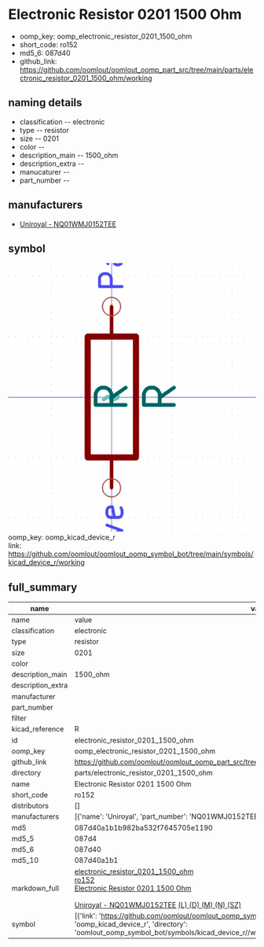 # Electronic Resistor 0201 1500 Ohm

  
* oomp_key: oomp_electronic_resistor_0201_1500_ohm 
* short_code: ro152
* md5_6: 087d40  
* github_link: https://github.com/oomlout/oomlout_oomp_part_src/tree/main/parts/electronic_resistor_0201_1500_ohm/working  
## naming details
* classification -- electronic
* type -- resistor
* size -- 0201
* color -- 
* description_main -- 1500_ohm
* description_extra -- 
* manucaturer -- 
* part_number -- 


## manufacturers
* [Uniroyal - NQ01WMJ0152TEE]()  

## symbol

![](symbol/0/working/working_600.png)  
oomp_key: oomp_kicad_device_r  
link: https://github.com/oomlout/oomlout_oomp_symbol_bot/tree/main/symbols/kicad_device_r/working  


## full_summary
| name | value | 
| --- | --- | 
| name | value | 
| classification | electronic | 
| type | resistor | 
| size | 0201 | 
| color |  | 
| description_main | 1500_ohm | 
| description_extra |  | 
| manufacturer |  | 
| part_number |  | 
| filter |  | 
| kicad_reference | R | 
| id | electronic_resistor_0201_1500_ohm | 
| oomp_key | oomp_electronic_resistor_0201_1500_ohm | 
| github_link | https://github.com/oomlout/oomlout_oomp_part_src/tree/main/parts/electronic_resistor_0201_1500_ohm/working | 
| directory | parts/electronic_resistor_0201_1500_ohm | 
| name | Electronic Resistor 0201 1500 Ohm | 
| short_code | ro152 | 
| distributors | [] | 
| manufacturers | [{'name': 'Uniroyal', 'part_number': 'NQ01WMJ0152TEE', 'link': '', 'id': 'manufacturer_uniroyal'}] | 
| md5 | 087d40a1b1b982ba532f7645705e1190 | 
| md5_5 | 087d4 | 
| md5_6 | 087d40 | 
| md5_10 | 087d40a1b1 | 
| markdown_full | [electronic_resistor_0201_1500_ohm](https://github.com/oomlout/oomlout_oomp_part_src/tree/main/parts/electronic_resistor_0201_1500_ohm/working)<br>[ro152](https://github.com/oomlout/oomlout_oomp_part_src/tree/main/parts/electronic_resistor_0201_1500_ohm/working)<br>[Electronic Resistor 0201 1500 Ohm](https://github.com/oomlout/oomlout_oomp_part_src/tree/main/parts/electronic_resistor_0201_1500_ohm/working)<br><br>[Uniroyal - NQ01WMJ0152TEE]() [(L)  ](https://www.lcsc.com/search?q=NQ01WMJ0152TEE)[(D)  ](https://www.digikey.com/en/products?keywords=NQ01WMJ0152TEE)[(M)  ](https://www.mouser.com/Search/Refine?Keyword=NQ01WMJ0152TEE)[(N)  ](https://www.newark.com/search?st=NQ01WMJ0152TEE)[(SZ)  ](https://so.szlcsc.com/global.html?k=NQ01WMJ0152TEE)<br> | 
| symbol | [{'link': 'https://github.com/oomlout/oomlout_oomp_symbol_bot/tree/main/symbols/kicad_device_r', 'oomp_key': 'oomp_kicad_device_r', 'directory': 'oomlout_oomp_symbol_bot/symbols/kicad_device_r//working/working.kicad_sym'}] | 
